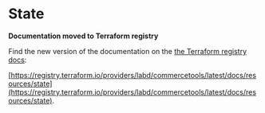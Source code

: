 # State

**Documentation moved to Terraform registry**

Find the new version of the documentation on the [the Terraform registry docs](https://registry.terraform.io/providers/labd/commercetools/latest/docs/resources/state):

 [https://registry.terraform.io/providers/labd/commercetools/latest/docs/resources/state](https://registry.terraform.io/providers/labd/commercetools/latest/docs/resources/state).

